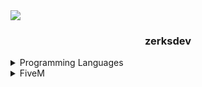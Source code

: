 <img src="https://cdn.discordapp.com/attachments/1037868575089762335/1064996590194004079/zerksdev.png"/>
<h3 align="center">zerksdev</h3>

<details>
  <summary>Programming Languages</summary>
  <ul>
     <li><a href="https://www.lua.org/docs.html">Lua 5.4</a></li>
     <li><a href="https://developer.mozilla.org/en-US/docs/Web/HTML">HyperText [HTML]</a></li>
     <li><a href="https://developer.mozilla.org/en-US/docs/Web/CSS">Cascading Style Sheets [CSS]</a></li>
  </ul>
</details>

<details>
  <summary>FiveM</summary>
  <ul>
     <li>Owner & Developer of <a href="https://discord.gg/thetownsrp"> The Towns RP</a></li>
    <li><strong>More things in the works, including scripts for ESX / QBCore</strong></li>
  </ul>
</details>
